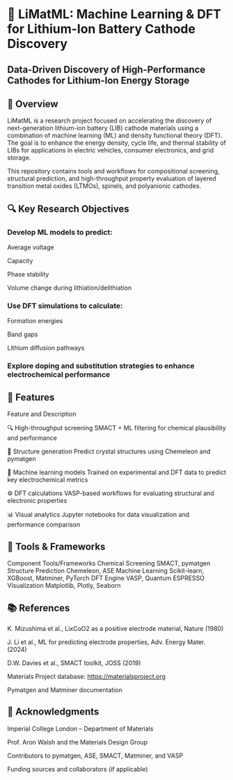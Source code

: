 # 🔋 LiMatML: Machine Learning & DFT for Lithium-Ion Battery Cathode Discovery

## Data-Driven Discovery of High-Performance Cathodes for Lithium-Ion Energy Storage

## 🧠 Overview
LiMatML is a research project focused on accelerating the discovery of next-generation lithium-ion battery (LIB) cathode materials using a combination of machine learning (ML) and density functional theory (DFT). The goal is to enhance the energy density, cycle life, and thermal stability of LIBs for applications in electric vehicles, consumer electronics, and grid storage.

This repository contains tools and workflows for compositional screening, structural prediction, and high-throughput property evaluation of layered transition metal oxides (LTMOs), spinels, and polyanionic cathodes.

## 🔍 Key Research Objectives
### Develop ML models to predict:

Average voltage

Capacity

Phase stability

Volume change during lithiation/delithiation

### Use DFT simulations to calculate:

Formation energies

Band gaps

Lithium diffusion pathways

### Explore doping and substitution strategies to enhance electrochemical performance

## 🧪 Features
Feature	and Description

🔍 High-throughput screening	SMACT + ML filtering for chemical plausibility and performance

🧬 Structure generation	Predict crystal structures using Chemeleon and pymatgen

🧠 Machine learning models	Trained on experimental and DFT data to predict key electrochemical metrics

⚙️ DFT calculations	VASP-based workflows for evaluating structural and electronic properties

📊 Visual analytics	Jupyter notebooks for data visualization and performance comparison

## 🧰 Tools & Frameworks
Component	Tools/Frameworks
Chemical Screening	SMACT, pymatgen
Structure Prediction	Chemeleon, ASE
Machine Learning	Scikit-learn, XGBoost, Matminer, PyTorch
DFT Engine	VASP, Quantum ESPRESSO
Visualization	Matplotlib, Plotly, Seaborn

## 📚 References
K. Mizushima et al., LixCoO2 as a positive electrode material, Nature (1980)

J. Li et al., ML for predicting electrode properties, Adv. Energy Mater. (2024)

D.W. Davies et al., SMACT toolkit, JOSS (2019)

Materials Project database: https://materialsproject.org

Pymatgen and Matminer documentation

## 🤝 Acknowledgments
Imperial College London – Department of Materials

Prof. Aron Walsh and the Materials Design Group

Contributors to pymatgen, ASE, SMACT, Matminer, and VASP

Funding sources and collaborators (if applicable)

